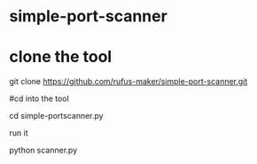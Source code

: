 # simple-port-scanner
# clone the tool 

git clone https://github.com/rufus-maker/simple-port-scanner.git 

#cd into the tool 

cd simple-portscanner.py

run it

python scanner.py
